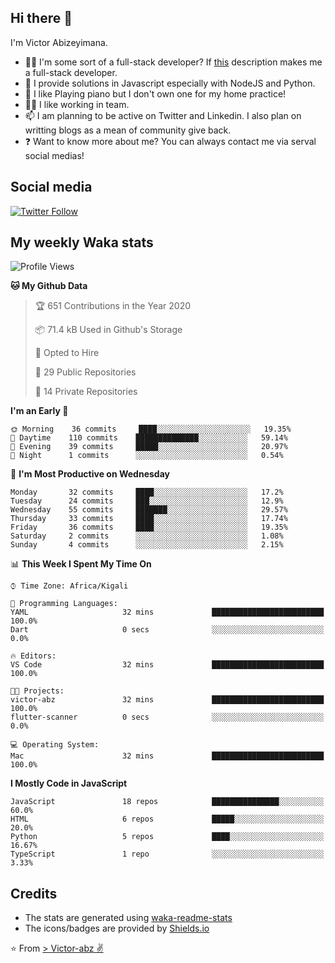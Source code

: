 ## Hi there 👋
I'm Victor Abizeyimana.  
- 👨‍💻 I'm some sort of a full-stack developer? If [this](https://www.w3schools.com/whatis/whatis_fullstack.asp) description makes me a full-stack developer.
- 🌱 I provide solutions in Javascript especially with NodeJS and Python. 
- 🎹 I like Playing piano but I don't own one for my home practice!
- 👯‍♀️ I like working in team.
- 📫 I am planning to be active on Twitter and Linkedin. I also plan on writting blogs as a mean of community give back.
- ❓ Want to know more about me? You can always contact me via serval social medias!

## Social media
[![Twitter Follow](https://img.shields.io/twitter/follow/vicky_abz?color=%231DA1F2&label=Twitter&style=for-the-badge&logo=twitter&logoColor=ffffff)](https://twitter.com/vicky_abz)

## My weekly Waka stats
<!--START_SECTION:waka-->
![Profile Views](http://img.shields.io/badge/Profile%20Views-0-blue)

**🐱 My Github Data** 

> 🏆 651 Contributions in the Year 2020
 > 
> 📦 71.4 kB Used in Github's Storage 
 > 
> 💼 Opted to Hire
 > 
> 📜 29 Public Repositories 
 > 
> 🔑 14 Private Repositories  
 > 
**I'm an Early 🐤** 

```text
🌞 Morning    36 commits     ████░░░░░░░░░░░░░░░░░░░░░   19.35% 
🌆 Daytime    110 commits    ██████████████░░░░░░░░░░░   59.14% 
🌃 Evening    39 commits     █████░░░░░░░░░░░░░░░░░░░░   20.97% 
🌙 Night      1 commits      ░░░░░░░░░░░░░░░░░░░░░░░░░   0.54%

```
📅 **I'm Most Productive on Wednesday** 

```text
Monday       32 commits     ████░░░░░░░░░░░░░░░░░░░░░   17.2% 
Tuesday      24 commits     ███░░░░░░░░░░░░░░░░░░░░░░   12.9% 
Wednesday    55 commits     ███████░░░░░░░░░░░░░░░░░░   29.57% 
Thursday     33 commits     ████░░░░░░░░░░░░░░░░░░░░░   17.74% 
Friday       36 commits     ████░░░░░░░░░░░░░░░░░░░░░   19.35% 
Saturday     2 commits      ░░░░░░░░░░░░░░░░░░░░░░░░░   1.08% 
Sunday       4 commits      ░░░░░░░░░░░░░░░░░░░░░░░░░   2.15%

```


📊 **This Week I Spent My Time On** 

```text
⌚︎ Time Zone: Africa/Kigali

💬 Programming Languages: 
YAML                     32 mins             █████████████████████████   100.0% 
Dart                     0 secs              ░░░░░░░░░░░░░░░░░░░░░░░░░   0.0%

🔥 Editors: 
VS Code                  32 mins             █████████████████████████   100.0%

🐱‍💻 Projects: 
victor-abz               32 mins             █████████████████████████   100.0% 
flutter-scanner          0 secs              ░░░░░░░░░░░░░░░░░░░░░░░░░   0.0%

💻 Operating System: 
Mac                      32 mins             █████████████████████████   100.0%

```

**I Mostly Code in JavaScript** 

```text
JavaScript               18 repos            ███████████████░░░░░░░░░░   60.0% 
HTML                     6 repos             █████░░░░░░░░░░░░░░░░░░░░   20.0% 
Python                   5 repos             ████░░░░░░░░░░░░░░░░░░░░░   16.67% 
TypeScript               1 repo              ░░░░░░░░░░░░░░░░░░░░░░░░░   3.33%

```



<!--END_SECTION:waka-->

## Credits
- The stats are generated using [waka-readme-stats](https://github.com/anmol098/waka-readme-stats)
- The icons/badges are provided by [Shields.io](https://shields.io/)

⭐️ From [> Victor-abz ✌](https://github.com/victor-abz)
